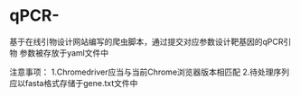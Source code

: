 # qPCR-
基于在线引物设计网站编写的爬虫脚本，通过提交对应参数设计靶基因的qPCR引物
参数被存放于yaml文件中

注意事项：
1.Chromedriver应当与当前Chrome浏览器版本相匹配
2.待处理序列应以fasta格式存储于gene.txt文件中
